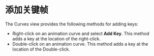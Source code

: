 # 添加关键帧

The Curves view provides the following methods for adding keys:

- Right-click on an animation curve and select **Add Key**. This method adds a key at the location of the right-click.
- Double-click on an animation curve. This method adds a key at the location of the Double-click.
